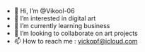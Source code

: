 - 👋 Hi, I’m @Vikool-06
- 👀 I’m interested in digital art
- 🌱 I’m currently learning business
- 💞️ I’m looking to collaborate on art projects
- 📫 How to reach me : vickopf@icloud.com

<!---
Vikool-06/Vikool-06 is a ✨ special ✨ repository because its `README.md` (this file) appears on your GitHub profile.
You can click the Preview link to take a look at your changes.
--->
